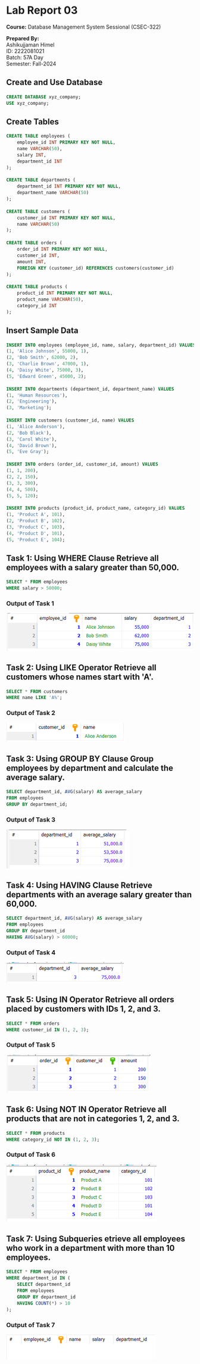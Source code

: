 # Lab Report 03
**Course:** Database Management System Sessional (CSEC-322)<br />

**Prepared By:**<br />
Ashikujjaman Himel<br />
ID: 2222081021<br />
Batch: 57A Day<br />
Semester: Fall-2024<br />

## Create and Use Database
```sql
CREATE DATABASE xyz_company;
USE xyz_company;
```

## Create Tables
```sql
CREATE TABLE employees (
	employee_id INT PRIMARY KEY NOT NULL,
	name VARCHAR(50),
	salary INT,
	department_id INT
);

CREATE TABLE departments (
	department_id INT PRIMARY KEY NOT NULL,
	department_name VARCHAR(50)
);

CREATE TABLE customers (
	customer_id INT PRIMARY KEY NOT NULL,
	name VARCHAR(50)
);

CREATE TABLE orders (
	order_id INT PRIMARY KEY NOT NULL,
	customer_id INT,
	amount INT,
	FOREIGN KEY (customer_id) REFERENCES customers(customer_id)
);

CREATE TABLE products (
	product_id INT PRIMARY KEY NOT NULL,
	product_name VARCHAR(50),
	category_id INT
);
```

## Insert Sample Data
```sql
INSERT INTO employees (employee_id, name, salary, department_id) VALUES
(1, 'Alice Johnson', 55000, 1),
(2, 'Bob Smith', 62000, 2),
(3, 'Charlie Brown', 47000, 1),
(4, 'Daisy White', 75000, 3),
(5, 'Edward Green', 45000, 2);

INSERT INTO departments (department_id, department_name) VALUES
(1, 'Human Resources'),
(2, 'Engineering'),
(3, 'Marketing');

INSERT INTO customers (customer_id, name) VALUES
(1, 'Alice Anderson'),
(2, 'Bob Black'),
(3, 'Carol White'),
(4, 'David Brown'),
(5, 'Eve Gray');

INSERT INTO orders (order_id, customer_id, amount) VALUES
(1, 1, 200),
(2, 2, 150),
(3, 3, 300),
(4, 4, 500),
(5, 5, 120);

INSERT INTO products (product_id, product_name, category_id) VALUES
(1, 'Product A', 101),
(2, 'Product B', 102),
(3, 'Product C', 103),
(4, 'Product D', 101),
(5, 'Product E', 104);
```

## Task 1: Using WHERE Clause Retrieve all employees with a salary greater than 50,000.
```sql
SELECT * FROM employees
WHERE salary > 50000;
```
### Output of Task 1
![Output of Q1](images/q1-output.png)

## Task 2: Using LIKE Operator Retrieve all customers whose names start with 'A'.
```sql
SELECT * FROM customers
WHERE name LIKE 'A%';
```
### Output of Task 2
![Output of Q2](images/q2-output.png)

## Task 3: Using GROUP BY Clause Group employees by department and calculate the average salary.
```sql
SELECT department_id, AVG(salary) AS average_salary
FROM employees
GROUP BY department_id;
```
### Output of Task 3
![Output of Q3](images/q3-output.png)

## Task 4: Using HAVING Clause Retrieve departments with an average salary greater than 60,000.
```sql
SELECT department_id, AVG(salary) AS average_salary
FROM employees
GROUP BY department_id
HAVING AVG(salary) > 60000;
```
### Output of Task 4
![Output of Q4](images/q4-output.png)

## Task 5: Using IN Operator Retrieve all orders placed by customers with IDs 1, 2, and 3.
```sql
SELECT * FROM orders
WHERE customer_id IN (1, 2, 3);
```
### Output of Task 5
![Output of Q5](images/q5-output.png)

## Task 6: Using NOT IN Operator Retrieve all products that are not in categories 1, 2, and 3.
```sql
SELECT * FROM products
WHERE category_id NOT IN (1, 2, 3);
```
### Output of Task 6
![Output of Q6](images/q6-output.png)

## Task 7: Using Subqueries etrieve all employees who work in a department with more than 10 employees.
```sql
SELECT * FROM employees
WHERE department_id IN (
	SELECT department_id
	FROM employees
	GROUP BY department_id
	HAVING COUNT(*) > 10
);
```
### Output of Task 7
![Output of Q7](images/q7-output.png)